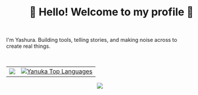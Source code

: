 <!-- Header -->
<h1 align="right"> 👋 Hello! Welcome to my profile 📸 </h1>

<br />

<p>
I'm Yashura. Building tools, telling stories, and making noise across to create real things.
</p>

<br />

<table align="center">
  <tr>
    <td align="left">
       <a href="http://www.github.com/yanukadeneth99"><img src="https://github-readme-streak-stats.herokuapp.com/?user=yanukadeneth99&background=0D1117&ring=D85F82&fire=D85F82&currStreakNum=ffffff&currStreakLabel=D85F82&sideNums=ffffff&sideLabels=ffffff&dates=ffffff&hide_border=true" /></a>
    </td>
    <td align="right">
      <a href="https://github.com/yanukadeneth99"><img alt="Yanuka Top Languages" src="https://github-readme-stats.vercel.app/api/top-langs/?username=yanukadeneth99&langs_count=10&count_private=true&layout=compact&theme=dracula&hide_border=true&bg_color=0D1117&exclude_repo=GameSellShop,Image-Captioning-DL"/></a>
    </td>
  </tr>
</table>

<div align="center">
  <img align="center" src="https://github-profile-trophy.vercel.app/?username=yanukadeneth99&theme=juicyfresh&no-bg=true" />
</div>
